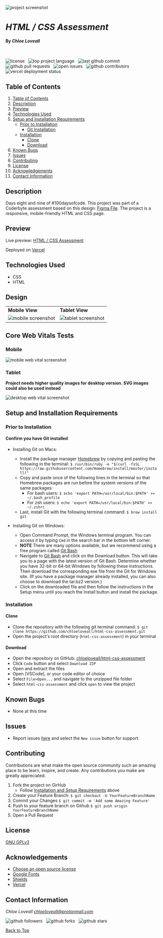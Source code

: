 ![project screenshot](assets/images/screenshots/desktop-screenshot.png)

# _HTML / CSS Assessment_

#### By _**Chloe Loveall**_
<br>

![license](https://img.shields.io/github/license/chloeloveall/html-css-assessment?color=blue&style=flat) &nbsp; ![top project language](https://img.shields.io/github/languages/top/chloeloveall/html-css-assessment?style=flat) &nbsp; ![last github commit](https://img.shields.io/github/last-commit/chloeloveall/html-css-assessment?style=flat) &nbsp; ![github pull requests](https://img.shields.io/github/issues-pr/chloeloveall/html-css-assessment?style=flat) &nbsp; ![open issues](https://img.shields.io/github/issues-raw/chloeloveall/html-css-assessment?style=flat) &nbsp; ![github contributors](https://img.shields.io/github/contributors/chloeloveall/html-css-assessment?color=brightgreen&style=flat) &nbsp; ![vercel deployment status](https://img.shields.io/github/deployments/chloeloveall/html-css-assessment/production?label=vercel&logo=vercel)

## Table of Contents

1. [Table of Contents](#table-of-contents)
2. [Description](#description)
3. [Preview](#preview)
4. [Technologies Used](#technologies-used)
5. [Setup and Installation Requirements](#setup-and-installation-requirements)
    * [Prior to Installation](#prior-to-installation)
      * [Git Installation](#confirm-you-have-git-installed)
    * [Installation](#installation)
      * [Clone](#clone)
      * [Download](#download)
6. [Known Bugs](#known-bugs)
7. [Issues](#issues)
8. [Contributing](#contributing)
9. [License](#license)
10. [Acknowledgements](#acknowledgements)
11. [Contact Information](#contact-information)

## Description

Days eight and nine of #100daysofcode. This project was part of a Coderbyte assessment based on this design: [Figma File](https://www.figma.com/file/umdB9XMTbflGOHpXN1VOD6/HTML%2FCSS-Assessment?node-id=1%3A196). The project is a responsive, mobile-friendly HTML and CSS page.

## Preview

Live preview: [HTML / CSS Assessment](https://html-css-assessment.vercel.app/)

Deployed on [Vercel](https://vercel.com)

## Technologies Used

* CSS
* HTML

## Design

|                                               |                                                 |
| --------------------------------------------- | ----------------------------------------------- |
| **Mobile View**                             | **Tablet View**                                |
| ![mobile screenshot](assets/images/screenshots/mobile-screenshot.png)  | ![tablet screenshot](assets/images/screenshots/tablet-screenshot.png)   |

## Core Web Vitals Tests

### Mobile 
![mobile web vital screenshot](assets/images/screenshots/web-vital-mobile.png)

### Tablet
**Project needs higher quality images for desktop version. SVG images could also be used instead**  

![desktop web vital screenshot](assets/images/screenshots/web-vital-desktop.png)

## Setup and Installation Requirements

### Prior to Installation

#### Confirm you have Git installed

  * Installing Git on Macs:
    * Install the package manager [Homebrew](https://brew.sh/) by copying and pasting the following in the terminal: ```$ /usr/bin/ruby -e "$(curl -fsSL https://raw.githubusercontent.com/Homebrew/install/master/install)"```
    * Copy and paste once of the following lines in the terminal so that Homebrew packages are run before the system versions of the same packages:
      * For bash users: ```$ echo 'export PATH=/usr/local/bin:$PATH' >> ~/.bash_profile```
      * For zsh users: ```$ echo 'export PATH=/usr/local/bin:$PATH' >> ~/.zshrc```
    * Last, install Git with the following terminal command: ```$ brew install git```

  * Installing Git on Windows:
    * Open Command Prompt, the Windows terminal program. You can access it by typing ```Cmd``` in the search bar in the bottom left corner.
    * **NOTE** There are many options available, but we recommend using a free program called [Git Bash](https://gitforwindows.org/)
    * Navigate to [Git Bash](https://gitforwindows.org/) and click on the Download button. This will take you to a page with the latest version of Git Bash. Determine whether you have 32-bit or 64-bit Windows by following these instructions. Then download the corresponding exe file from the Git for Windows site. (If you have a package manager already installed, you can also choose to download the tar.bz2 version.)
    * Click on the downloaded file and then follow the instructions in the Setup menu until you reach the Install button and install the package.

### Installation

#### Clone

* Clone the repository with the following git terminal command: ```$ git clone https://github.com/chloeloveall/html-css-assessment.git```
* Open the project's root directory (```html-css-assessment```) in your terminal

#### Download

* Open the repository on GitHub: [chloeloveall/html-css-assessment](https://github.com/chloeloveall/html-css-assessment/)
* Click ```Code``` button and select ```Download ZIP```
* Open and extract the files
* Open [VSCode], or your code editor of choice
* Select ```File>Open...``` and navigate to the unzipped file folder 
* Select ```html-css-assessment``` and click ```open``` to view the project

## Known Bugs

* None at this time

## Issues

* Report issues [here](https://github.com/chloeloveall/html-css-assessment/issues) and select the ```New issue``` button for support

## Contributing

Contributions are what make the open source community such an amazing place to be learn, inspire, and create. Any contributions you make are greatly appreciated.

1. Fork the project on GirHub
    * Follow [Installation and Setup Requirements](#setup-and-installation-requirements) above
2. Create your Feature Branch: ```$ git checkout -b YourFeatureBranchName```
3. Commit your Changes ```$ git commit -m 'Add some Amazing Feature'```
4. Push to your feature branch on Github ```$ git push origin YourFeatureBranchName```
5. Open a Pull Request

## License

[GNU GPLv3](LICENSE.txt)

## Acknowledgements

* [Choose an open source license](https://choosealicense.com/)
* [Google Fonts](https://fonts.google.com/)
* [Shields](https://shields.io/)
* [Vercel](https://vercel.com/)

## Contact Information

_Chloe Loveall <chloeloveall@protonmail.com>_

![github followers](https://img.shields.io/github/followers/chloeloveall?style=social) &nbsp; ![github forks](https://img.shields.io/github/forks/chloeloveall/html-css-assessment?label=Forks&style=social) &nbsp; ![github stars](https://img.shields.io/github/stars/chloeloveall/html-css-assessment?style=social)

[Back to Top](#table-of-contents)